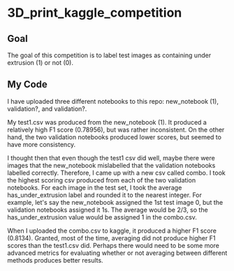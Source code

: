 # 3D_print_kaggle_competition

## Goal

The goal of this competition is to label test images as containing under extrusion (1) or not (0). 

## My Code 

I have uploaded three different notebooks to this repo: new_notebook (1), validation?, and validation?. 

My test1.csv was produced from the new_notebook (1). It produced a relatively high F1 score (0.78956), but was rather inconsistent. On the other hand, the two validation notebooks produced lower scores, but seemed to have more consistency. 

I thought then that even though the test1 csv did well, maybe there were images that the new_notebook mislabelled that the validation notebooks labelled correctly. Therefore, I came up with a new csv called combo. I took the highest scoring csv produced from each of the two validation notebooks. For each image in the test set, I took the average has_under_extrusion label and rounded it to the nearest integer. For example, let's say the new_notebook assigned the 1st test image 0, but the validation notebooks assigned it 1s. The average would be 2/3, so the has_under_extrusion value would be assigned 1 in the combo.csv. 

When I uploaded the combo.csv to kaggle, it produced a higher F1 score (0.8134). Granted, most of the time, averaging did not produce higher F1 scores than the test1.csv did. Perhaps there would need to be some more advanced metrics for evaluating whether or not averaging between different methods produces better results.    
